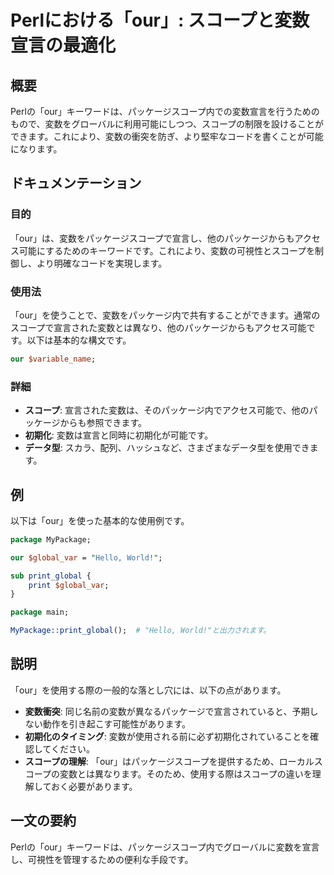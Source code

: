 <!--
Meta Description: # Perlにおける「our」: スコープと変数宣言の最適化 ## 概要 Perlの「our」キーワードは、パッケージスコープ内での変数宣言を行うためのもので、変数をグローバルに利用可能にしつつ、スコープの制限を設けることができます。これにより、変数の衝突を防ぎ、より堅牢なコードを書くことが可能にな...
Meta Keywords: our, perlの, キーワードは, これにより, perl
-->

# Perlにおける「our」: スコープと変数宣言の最適化

## 概要
Perlの「our」キーワードは、パッケージスコープ内での変数宣言を行うためのもので、変数をグローバルに利用可能にしつつ、スコープの制限を設けることができます。これにより、変数の衝突を防ぎ、より堅牢なコードを書くことが可能になります。

## ドキュメンテーション
### 目的
「our」は、変数をパッケージスコープで宣言し、他のパッケージからもアクセス可能にするためのキーワードです。これにより、変数の可視性とスコープを制御し、より明確なコードを実現します。

### 使用法
「our」を使うことで、変数をパッケージ内で共有することができます。通常のスコープで宣言された変数とは異なり、他のパッケージからもアクセス可能です。以下は基本的な構文です。

```perl
our $variable_name;
```

### 詳細
- **スコープ**: 宣言された変数は、そのパッケージ内でアクセス可能で、他のパッケージからも参照できます。
- **初期化**: 変数は宣言と同時に初期化が可能です。
- **データ型**: スカラ、配列、ハッシュなど、さまざまなデータ型を使用できます。

## 例
以下は「our」を使った基本的な使用例です。

```perl
package MyPackage;

our $global_var = "Hello, World!";

sub print_global {
    print $global_var;
}

package main;

MyPackage::print_global();  # "Hello, World!"と出力されます。
```

## 説明
「our」を使用する際の一般的な落とし穴には、以下の点があります。
- **変数衝突**: 同じ名前の変数が異なるパッケージで宣言されていると、予期しない動作を引き起こす可能性があります。
- **初期化のタイミング**: 変数が使用される前に必ず初期化されていることを確認してください。
- **スコープの理解**: 「our」はパッケージスコープを提供するため、ローカルスコープの変数とは異なります。そのため、使用する際はスコープの違いを理解しておく必要があります。

## 一文の要約
Perlの「our」キーワードは、パッケージスコープ内でグローバルに変数を宣言し、可視性を管理するための便利な手段です。